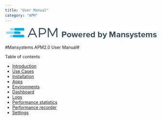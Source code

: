 ```yaml
---
title: "User Manual"
category: "APM"
---
```

![](attachments/APM_Powered_logo.png)

#Mansystems APM2.0 User Manual#

Table of contents

* [Introduction](introduction)
* [Use Cases](use-cases)
* [Installation](installation)
* [Apps](apps)
* [Environments](environments)
* [Dashboard](dashboard)
* [Logs](logs)
* [Performance statistics](statistics)
* [Performance recorder](recorder)
* [Settings](settings)
